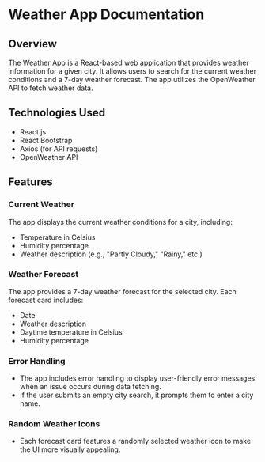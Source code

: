 # Weather App Documentation

## Overview

The Weather App is a React-based web application that provides weather information for a given city. It allows users to search for the current weather conditions and a 7-day weather forecast. The app utilizes the OpenWeather API to fetch weather data.

## Technologies Used

- React.js
- React Bootstrap
- Axios (for API requests)
- OpenWeather API

## Features

### Current Weather

The app displays the current weather conditions for a city, including:

- Temperature in Celsius
- Humidity percentage
- Weather description (e.g., "Partly Cloudy," "Rainy," etc.)

### Weather Forecast

The app provides a 7-day weather forecast for the selected city. Each forecast card includes:

- Date
- Weather description
- Daytime temperature in Celsius
- Humidity percentage

### Error Handling

- The app includes error handling to display user-friendly error messages when an issue occurs during data fetching.
- If the user submits an empty city search, it prompts them to enter a city name.

### Random Weather Icons

- Each forecast card features a randomly selected weather icon to make the UI more visually appealing.
